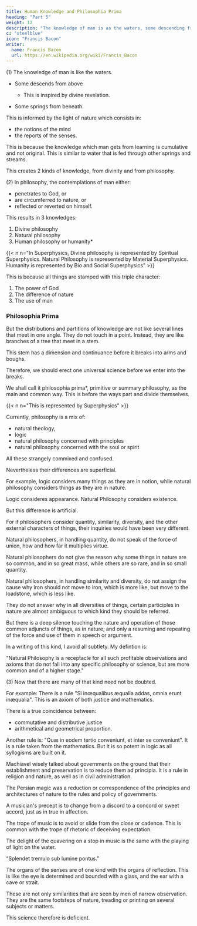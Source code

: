 ```yaml
---
title: Human Knowledge and Philosophia Prima
heading: "Part 5"
weight: 12
description: "The knowledge of man is as the waters, some descending from above, and some springing from beneath."
c: "steelblue"
icon: "Francis Bacon"
writer:
  name: Francis Bacon
  url: https://en.wikipedia.org/wiki/Francis_Bacon
---
```



(1) The knowledge of man is like the waters. 

- Some descends from above
  - This is inspired by divine revelation. 

- Some springs from beneath.

This is informed by the light of nature which consists in:
  - the notions of the mind
  - the reports of the senses.

This is because the knowledge which man gets from learning is cumulative and not original. This is similar to water that is fed through other springs and streams. 

This creates 2 kinds of knowledge, from divinity and from philosophy.

<!-- So then, according to these two differing illuminations or originals, knowledge is first of all divided into divinity and  -->


(2) In philosophy, the contemplations of man either:
- penetrates to God, or
- are circumferred to nature, or
- reflected or reverted on himself.  

This results in 3 knowledges:

1. Divine philosophy
2. Natural philosophy
3. Human philosophy or humanity*

{{< n n="In Superphysics, Divine philosophy is represented by Spiritual Superphysics. Natural Philosophy is represented by Material Superphysics. Humanity is represented by Bio and Social Superphysics" >}}

This is because all things are stamped with this triple character:

1. The power of God
2. The difference of nature
3. The use of man


### Philosophia Prima

But the distributions and partitions of knowledge are not like several lines that meet in one angle. They do not touch in a point. Instead, they are like branches of a tree that meet in a stem.

This stem has a dimension and continuance before it breaks into arms and boughs.

Therefore, we should erect one universal science before we enter into the breaks.

We shall call it philosophia prima*, primitive or summary philosophy, as the main and common way. This is before the ways part and divide themselves.


{{< n n="This is represented by Superphysics" >}}
 <!-- which science whether I should report as deficient or no, I stand doubtful.   -->


Currently, philosophy is a mix of:
- natural theology,
- logic
- natural philosophy concerned with principles
- natural philosophy concerned with the soul or spirit

All these strangely commixed and confused.

<!-- but being examined, it seemeth to me rather a depredation of other sciences, advanced and exalted unto some height of terms, than anything solid or substantive of itself.  -->

Nevertheless their differences are superficial. 

 <!-- distinction which is current, that the same things are handled but in several respects.  -->

For example, logic considers many things as they are in notion, while natural philosophy considers things as they are in nature.

Logic consideres appearance. Natural Philosophy considers existence.

But this difference is artificial. 

<!-- ; but I find this difference better made than pursued.   as , and in nature, -->

For if philosophers consider quantity, similarity, diversity, and the other external characters of things, their inquiries would have been very different.

<!-- must of force have been of a far other kind than they are.   -->

Natural philosophers, in handling quantity, do not speak of the force of union, how and how far it multiplies virtue.

Natural philosophers do not give the reason why some things in nature are so common, and in so great mass, while others are so rare, and in so small quantity.

Natural philosophers, in handling similarity and diversity, do not assign the cause why iron should not move to iron, which is more like, but move to the loadstone, which is less like.

They do not answer why in all diversities of things, certain participles in nature are almost ambiguous to which kind they should be referred.

But there is a deep silence touching the nature and operation of those common adjuncts of things, as in nature; and only a resuming and repeating of the force and use of them in speech or argument.

In a writing of this kind, I avoid all subtlety. My defintion is:

<!-- , my meaning touching this original or universal philosophy is thus, in a plain and gross description by negative:  -->

"Natural Philosophy is a receptacle for all such profitable observations and axioms that do not fall into any specific  philosophy or science, but are more common and of a higher stage."



(3) Now that there are many of that kind need not be doubted.  

For example: There is a rule "Si inœqualibus æqualia addas, omnia erunt inæqualia". This is an axiom of both justice and mathematics.

There is a true coincidence between:
- commutative and distributive justice
- arithmetical and geometrical proportion.

Another rule is: "Quæ in eodem tertio conveniunt, et inter se conveniunt". It is a rule taken from the mathematics. But it is so potent in logic as all syllogisms are built on it.

<!-- The philosophical observation: Omnia mutantur, nil interit means that the quantum of nature is eternal.

in natural theology thus, that it requireth the same omnipotency to make somewhat nothing, which at the first made nothing somewhat? 

According to the Scripture, Didici quod omnia opera, quœ fecit Deus, perseverent in perpetuum; non possumus eis quicquam addere nec auferre. -->

Machiavel wisely talked about governments on the ground that their establishment and preservation is to reduce them ad principia. It is a rule in religion and nature, as well as in civil administration.

The Persian magic was a reduction or correspondence of the principles and architectures of nature to the rules and policy of governments.

A musician's precept is to change from a discord to a concord or sweet accord, just as in true in affection.

The trope of music is to avoid or slide from the close or cadence. This is common with the trope of rhetoric of deceiving expectation.

The delight of the quavering on a stop in music is the same with the playing of light on the water.

“Splendet tremulo sub lumine pontus.”

The organs of the senses are of one kind with the organs of reflection. This is like the eye is determined and bounded with a glass, and the ear with a cave or strait.

These are not only similarities that are seen by men of narrow observation. They are the same footsteps of nature, treading or printing on several subjects or matters.  

This science therefore is deficient.

<!-- Sometimes, the profounder sort of wits, in handling some particular argument, will now and then draw a bucket of water out of this well for their present use; but the spring-head thereof seemeth to me not to have been visited, being of so excellent use both for the disclosing of nature and the abridgment of art. -->
